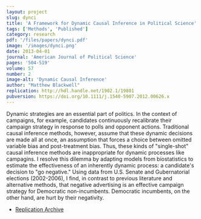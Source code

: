```yaml
---
layout: project
slug: dynci
title: 'A Framework for Dynamic Causal Inference in Political Science'
tags: ['Methods', 'Published']
category: research
pdf: '/files/papers/dynci.pdf'
image: '/images/dynci.png'
date: 2013-04-01
journal: 'American Journal of Political Science'
pages: '504-519'
volume: 57
number: 2
image-alt: 'Dynamic Causal Inference'
author: "Matthew Blackwell"
replication: http://hdl.handle.net/1902.1/19801
pubversion: https://doi.org/10.1111/j.1540-5907.2012.00626.x
---
```


Dynamic strategies are an essential part of politics. In the context
  of campaigns, for example, candidates continuously recalibrate their
  campaign strategy in response to polls and opponent actions.
  Traditional causal inference methods, however, assume that these
  dynamic decisions are made all at once, an assumption that forces a
  choice between omitted variable bias and post-treatment bias. Thus,
  these kinds of "single-shot" causal inference methods are
  inappropriate for dynamic processes like campagins. I resolve this
  dilemma by adapting models from biostatistics to estimate the
  effectiveness of an inherently dynamic process: a candidate's
  decision to "go negative." Using data from U.S. Senate and
  Gubernatorial elections (2002-2006), I find, in contrast to previous
  literature and alternative methods, that negative advertising is an
  effective campaign strategy for Democratic non-incumbents.
  Democratic incumbents, on the other hand, are hurt by their
  negativity.
  
* [Replication Archive][data]
<!-- * [Estimating Dynamic Treatment Regimes][poster2010] poster presented at the [2010 Summer -->
<!-- Methods Meeting][polmeth2010] at the University of Iowa -->
<!-- * [Causal inference in panel data][tsposter] poster presented at the [2008 Summer -->
<!-- Methods Meeting][polmeth2008] at the University of Michigan -->


[dynci]:  http://www.mattblackwell.org/files/papers/dynci.pdf
[poster2010]:  http://www.mattblackwell.org/files/papers/panel-poster.pdf
[polmeth2010]: http://www.polisci.uiowa.edu/polmeth/index.html
[tsposter]:  http://www.mattblackwell.org/files/papers/tsposter.pdf
[polmeth2008]: http://polmeth.wustl.edu/conferences/methods2008/
[data]: http://hdl.handle.net/1902.1/19801
